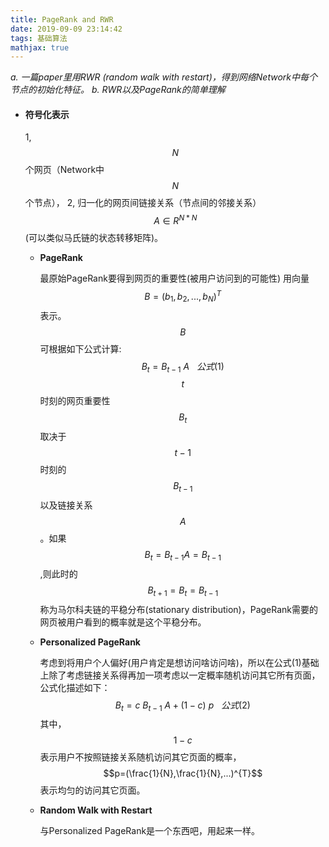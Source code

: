 ```yaml
---
title: PageRank and RWR
date: 2019-09-09 23:14:42
tags: 基础算法
mathjax: true
---
```



*a. 一篇paper里用RWR (random walk with restart)，得到网络Network中每个节点的初始化特征。
b. RWR以及PageRank的简单理解*

<!--more-->

- #### 符号化表示

  1, $$N$$ 个网页（Network中$$N$$个节点），
  2, 归一化的网页间链接关系（节点间的邻接关系）$$A\in R^{N*N}$$(可以类似马氏链的状态转移矩阵)。

  - **PageRank** 

    最原始PageRank要得到网页的重要性(被用户访问到的可能性) 用向量 $$B=(b_{1},b_{2},...,{b_{N}})^{T}$$ 表示。$$B$$ 可根据如下公式计算:
    $$B_{t}=B_{t-1}\ A \ \ \ 公式(1)$$ 
    $$t$$ 时刻的网页重要性$$B_{t}$$ 取决于$$t-1$$ 时刻的 $$B_{t-1}$$ 以及链接关系$$A$$ 。如果$$B_{t}=B_{t-1}A=B_{t-1}$$ ,则此时的 $$B_{t+1}=B_{t}=B_{t-1}$$ 称为马尔科夫链的平稳分布(stationary distribution)，PageRank需要的网页被用户看到的概率就是这个平稳分布。

  - **Personalized PageRank**

    考虑到将用户个人偏好(用户肯定是想访问啥访问啥)，所以在公式(1)基础上除了考虑链接关系得再加一项考虑以一定概率随机访问其它所有页面，公式化描述如下：
    $$B_{t} = c\ B_{t-1}\ A+(1-c)\ p\ \ \ 公式(2)$$ 
    其中，$$ 1-c$$ 表示用户不按照链接关系随机访问其它页面的概率，$$p=(\frac{1}{N},\frac{1}{N},...)^{T}$$ 表示均匀的访问其它页面。

  - **Random Walk with Restart** 

    与Personalized PageRank是一个东西吧，用起来一样。